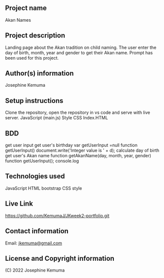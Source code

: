 
## Project name

Akan Names 

## Project description

Landing page about the Akan tradition on child naming. 
The user enter the day of birth, month, year and gender to get their Akan name.
Prompt has been used for this project.


## Author(s) information

Josephine Kemuma

## Setup instructions

Clone the repository, open the repository in vs code and serve with live server.
JavaScript (main.js)
Style CSS
Index.HTML

## BDD

get user input
get user's birthday
var getUserInput =null
function getUserInput()
document.write('Integer value is ' + d);
calculate day of birth
get user's Akan name
function getAkanName(day, month, year, gender)
function getUserInput();
console.log

## Technologies used

JavaScript
HTML
bootstrap
CSS style

## Live Link

https://github.com/KemumaJ/JKweek2-portfolio.git

## Contact information

Email: jkemuma@gmail.com

## License and Copyright information

(C) 2022 Josephine Kemuma 

